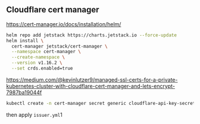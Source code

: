 ## Cloudflare cert manager

<https://cert-manager.io/docs/installation/helm/>
```bash
helm repo add jetstack https://charts.jetstack.io --force-update
helm install \
  cert-manager jetstack/cert-manager \
  --namespace cert-manager \
  --create-namespace \
  --version v1.16.2 \
  --set crds.enabled=true
```


<https://medium.com/@kevinlutzer9/managed-ssl-certs-for-a-private-kubernetes-cluster-with-cloudflare-cert-manager-and-lets-encrypt-7987ba19044f>

```bash
kubectl create -n cert-manager secret generic cloudflare-api-key-secret --from-literal=api-key=<TOKEN>
```


then apply `issuer.yml`1